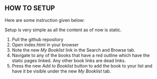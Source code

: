 ## HOW TO SETUP
Here are some instruction given below:

Setup is very simple as all the content as of now is static.
1. Pull the github repository
2. Open index.html in your browser 
3. Note the new *My Booklist* link in the Search and Browse tab.
4. Navigate to any of the books that have a red outline which have the static pages linked. Any other book links are dead links.
5. Press the new *Add to Booklist* button to add the book to your list and have it be visible under the new *My Booklist* tab.

